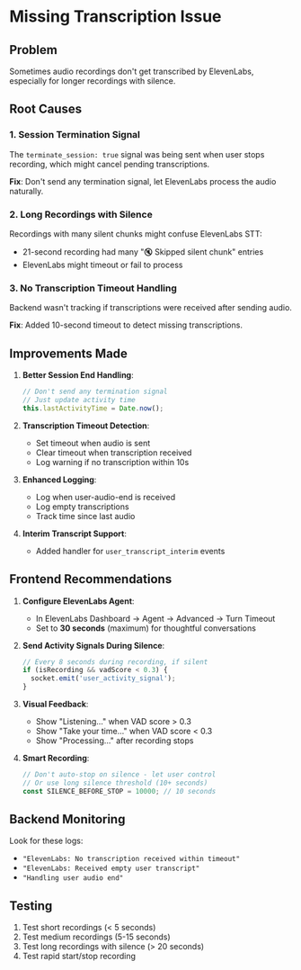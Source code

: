 # Missing Transcription Issue

## Problem
Sometimes audio recordings don't get transcribed by ElevenLabs, especially for longer recordings with silence.

## Root Causes

### 1. Session Termination Signal
The `terminate_session: true` signal was being sent when user stops recording, which might cancel pending transcriptions.

**Fix**: Don't send any termination signal, let ElevenLabs process the audio naturally.

### 2. Long Recordings with Silence
Recordings with many silent chunks might confuse ElevenLabs STT:
- 21-second recording had many "🔇 Skipped silent chunk" entries
- ElevenLabs might timeout or fail to process

### 3. No Transcription Timeout Handling
Backend wasn't tracking if transcriptions were received after sending audio.

**Fix**: Added 10-second timeout to detect missing transcriptions.

## Improvements Made

1. **Better Session End Handling**:
   ```javascript
   // Don't send any termination signal
   // Just update activity time
   this.lastActivityTime = Date.now();
   ```

2. **Transcription Timeout Detection**:
   - Set timeout when audio is sent
   - Clear timeout when transcription received
   - Log warning if no transcription within 10s

3. **Enhanced Logging**:
   - Log when user-audio-end is received
   - Log empty transcriptions
   - Track time since last audio

4. **Interim Transcript Support**:
   - Added handler for `user_transcript_interim` events

## Frontend Recommendations

1. **Configure ElevenLabs Agent**:
   - In ElevenLabs Dashboard → Agent → Advanced → Turn Timeout
   - Set to **30 seconds** (maximum) for thoughtful conversations

2. **Send Activity Signals During Silence**:
   ```javascript
   // Every 8 seconds during recording, if silent
   if (isRecording && vadScore < 0.3) {
     socket.emit('user_activity_signal');
   }
   ```

3. **Visual Feedback**:
   - Show "Listening..." when VAD score > 0.3
   - Show "Take your time..." when VAD score < 0.3
   - Show "Processing..." after recording stops

4. **Smart Recording**:
   ```javascript
   // Don't auto-stop on silence - let user control
   // Or use long silence threshold (10+ seconds)
   const SILENCE_BEFORE_STOP = 10000; // 10 seconds
   ```

## Backend Monitoring

Look for these logs:
- `"ElevenLabs: No transcription received within timeout"`
- `"ElevenLabs: Received empty user transcript"`
- `"Handling user audio end"`

## Testing
1. Test short recordings (< 5 seconds)
2. Test medium recordings (5-15 seconds)
3. Test long recordings with silence (> 20 seconds)
4. Test rapid start/stop recording